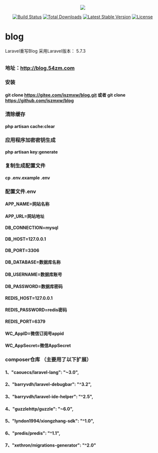 <p align="center"><img src="https://laravel.com/assets/img/components/logo-laravel.svg"></p>

<p align="center">
<a href="http://blog.54zm.com"><img src="https://travis-ci.org/laravel/framework.svg" alt="Build Status"></a>
<a href="http://blog.54zm.com"><img src="https://poser.pugx.org/laravel/framework/d/total.svg" alt="Total Downloads"></a>
<a href="http://blog.54zm.com"><img src="https://poser.pugx.org/laravel/framework/v/stable.svg" alt="Latest Stable Version"></a>
<a href="http://blog.54zm.com"><img src="https://poser.pugx.org/laravel/framework/license.svg" alt="License"></a>
</p>


# blog
Laravel重写Blog   采用Laravel版本： 5.7.3 
######
### 地址：http://blog.54zm.com

### 安装
#### git clone https://gitee.com/iszmxw/blog.git 或者 git clone https://github.com/iszmxw/blog
### 清除缓存
#### php artisan cache:clear
### 应用程序加密密钥生成
#### php artisan key:generate
### 复制生成配置文件
#### cp .env.example .env

### 配置文件.env
#### APP_NAME=网站名称

#### APP_URL=网站地址

#### DB_CONNECTION=mysql

#### DB_HOST=127.0.0.1

#### DB_PORT=3306

#### DB_DATABASE=数据库名称

#### DB_USERNAME=数据库账号

#### DB_PASSWORD=数据库密码

#### REDIS_HOST=127.0.0.1

#### REDIS_PASSWORD=redis密码

#### REDIS_PORT=6379

#### WC_AppID=微信订阅号appid

#### WC_AppSecret=微信AppSecret

### composer仓库 （主要用了以下扩展）
#### 1、"caouecs/laravel-lang": "~3.0",
#### 2、"barryvdh/laravel-debugbar": "^3.2",
#### 3、"barryvdh/laravel-ide-helper": "^2.5",
#### 4、"guzzlehttp/guzzle": "~6.0",
#### 5、"lyndon1994/xiongzhang-sdk": "^1.0",
#### 6、"predis/predis": "^1.1",
#### 7、"xethron/migrations-generator": "^2.0"
